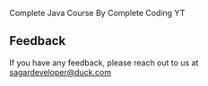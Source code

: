 Complete Java Course By Complete Coding YT

## Feedback

If you have any feedback, please reach out to us at sagardeveloper@duck.com
